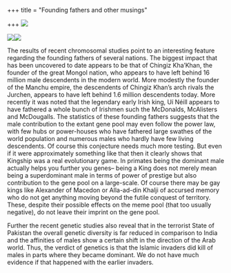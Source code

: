 +++
title = "Founding fathers and other musings"

+++
[![](https://i1.wp.com/photos1.blogger.com/blogger/2010/410/320/niall.jpg)](http://photos1.blogger.com/blogger/2010/410/1600/niall.jpg)

[![](https://i0.wp.com/photos1.blogger.com/blogger/2010/410/320/nurhachi.0.jpg)](http://photos1.blogger.com/blogger/2010/410/1600/nurhachi.0.jpg)[![](https://i0.wp.com/photos1.blogger.com/blogger/2010/410/320/chingiz.2.jpg)](http://photos1.blogger.com/blogger/2010/410/1600/chingiz.2.jpg)

The results of recent chromosomal studies point to an interesting
feature regarding the founding fathers of several nations. The biggest
impact that has been uncovered to date appears to be that of Chingiz
Kha’Khan, the founder of the great Mongol nation, who appears to have
left behind 16 million male descendents in the modern world. More
modestly the founder of the Manchu empire, the descendents of Chingiz
Khan’s arch rivals the Jurchen, appears to have left behind 1.6 million
descendents today. More recently it was noted that the legendary early
Irish king, Uí Néill appears to have fathered a whole bunch of Irishmen
such the McDonalds, McAlisters and McDougalls. The statistics of these
founding fathers suggests that the male contribution to the extant gene
pool may even follow the power law, with few hubs or power-houses who
have fathered large swathes of the world population and numerous males
who hardly have few living descendents. Of course this conjecture needs
much more testing. But even if it were approximately something like that
then it clearly shows that Kingship was a real evolutionary game. In
primates being the dominant male actually helps you further you genes–
being a King does not merely mean being a superdominant male in terms of
power of prestige but also contribution to the gene pool on a
large-scale. Of course there may be gay kings like Alexander of Macedon
or Alla-ad-din Khalji of accursed memory who do not get anything moving
beyond the futile conquest of territory. These, despite their possible
effects on the meme pool (that too usually negative), do not leave their
imprint on the gene pool.

Further the recent genetic studies also reveal that in the terrorist
State of Pakistan the overall genetic diversity is far reduced in
comparison to India and the affinities of males show a certain shift in
the direction of the Arab world. Thus, the verdict of genetics is that
the Islamic invaders did kill of males in parts where they became
dominant. We do not have much evidence if that happened with the earlier
invaders.
